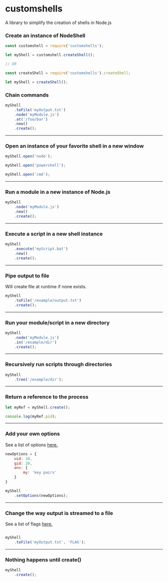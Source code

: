 # customshells
A library to simplify the creation of shells in Node.js 

### Create an instance of NodeShell

```js
const customshell = require('customshells');

let myShell = customshell.createShell();

// OR

const createShell = require('customshells').createShell;

let myShell = createShell();
```

### Chain commands

```js
myShell
    .toFile('myOutput.txt')
    .node('myModule.js')
    .at('/foo/bar')
    .new()
    .create();
```

<hr>

### Open an instance of your favorite shell in a new window

```js
myShell.open('node');

myShell.open('powershell');

myShell.open('cmd');
```

<hr>

### Run a module in a new instance of Node.js

```js
myShell
    .node('myModule.js')
    .new()
    .create();
```

<hr>

### Execute a script in a new shell instance

```js
myShell
    .execute('myScript.bat')
    .new()
    .create();
```

<hr>

### Pipe output to file

Will create file at runtime if none exists.

```js
myShell
    .toFile('/example/output.txt')
    .create();
```

<hr>

### Run your module/script in a new directory

```js
myShell
    .node('myModule.js')
    .in('/example/dir')
    .create();
```

<hr>

### Recursively run scripts through directories 

```js
myShell
    .tree('/example/dir');
```

<hr>

### Return a reference to the process

```js
let myRef = myShell.create();

console.log(myRef.pid);
```

<hr>

### Add your own options

See a list of options <a href="https://nodejs.org/dist/latest-v8.x/docs/api/child_process.html#child_process_child_process_spawn_command_args_options">here.</a>

```js
newOptions = {
    uid: 10,
    gid: 20,
    env: {
        my: 'key pairs'
    }
}

myShell
    .setOptions(newOptions);
```

<hr> 

### Change the way output is streamed to a file

See a list of flags <a href="https://nodejs.org/dist/latest-v8.x/docs/api/fs.html#fs_fs_open_path_flags_mode_callback">here.</a>

```js

myShell
    .toFile('myOutput.txt', 'FLAG');
```

<hr> 

### Nothing happens until create()

```js
myShell
    .create();
```